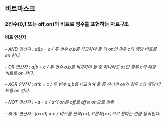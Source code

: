 <h2> 비트마스크 </h2>
<h3> 2진수(0,1 또는 off,on)의 비트로 정수를 표현하는 자료구조 </h3>
<h4> 비트 연산자</h4> 
<h6> - AND 연산자 : a&b = c / 두 변수 a,b를 비교하여 둘 다 on인 경우 c의 해당 비트를 on 한다. 
<br><br> - OR 연산자 : a|b = c / 두 변수 a,b를 비교하여 둘 중 하나라도 on인 경우 c의 해당 비트를 on 한다.
<br><br> - XOR 연산자 : a^b = c / 두 변수 a,b를 비교하여 둘 중 하나만 on인 경우 c의 해당 비트를 on 한다.
<br><br> - NOT 연산자 : ~a = c / a의 on은 off로 off는 on으로 반환
<br><br> - Shift 연산자 : (a<<1) = c / 비트를 왼쪽(<<),오른쪽(>>)으로 원하는 만큼 움직인다.  
</h6> 
